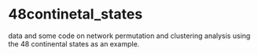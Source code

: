 48continetal_states
===================
data and some code on network permutation and clustering analysis using the 48 continental states as an example. 
